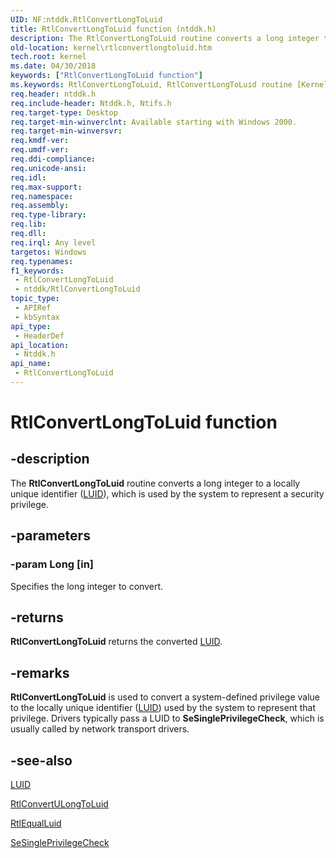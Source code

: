 ```yaml
---
UID: NF:ntddk.RtlConvertLongToLuid
title: RtlConvertLongToLuid function (ntddk.h)
description: The RtlConvertLongToLuid routine converts a long integer to a locally unique identifier (LUID), which is used by the system to represent a security privilege.
old-location: kernel\rtlconvertlongtoluid.htm
tech.root: kernel
ms.date: 04/30/2018
keywords: ["RtlConvertLongToLuid function"]
ms.keywords: RtlConvertLongToLuid, RtlConvertLongToLuid routine [Kernel-Mode Driver Architecture], k109_be3bfbe0-7a0b-43e3-a22e-2cd6e5a92f2e.xml, kernel.rtlconvertlongtoluid, ntddk/RtlConvertLongToLuid
req.header: ntddk.h
req.include-header: Ntddk.h, Ntifs.h
req.target-type: Desktop
req.target-min-winverclnt: Available starting with Windows 2000.
req.target-min-winversvr: 
req.kmdf-ver: 
req.umdf-ver: 
req.ddi-compliance: 
req.unicode-ansi: 
req.idl: 
req.max-support: 
req.namespace: 
req.assembly: 
req.type-library: 
req.lib: 
req.dll: 
req.irql: Any level
targetos: Windows
req.typenames: 
f1_keywords:
 - RtlConvertLongToLuid
 - ntddk/RtlConvertLongToLuid
topic_type:
 - APIRef
 - kbSyntax
api_type:
 - HeaderDef
api_location:
 - Ntddk.h
api_name:
 - RtlConvertLongToLuid
---
```


# RtlConvertLongToLuid function


## -description

The <b>RtlConvertLongToLuid</b> routine converts a long integer to a locally unique identifier (<a href="/windows-hardware/drivers/ddi/igpupvdev/ns-igpupvdev-_luid">LUID</a>), which is used by the system to represent a security privilege.

## -parameters

### -param Long [in]


Specifies the long integer to convert.

## -returns

<b>RtlConvertLongToLuid</b> returns the converted <a href="/windows-hardware/drivers/ddi/igpupvdev/ns-igpupvdev-_luid">LUID</a>.

## -remarks

<b>RtlConvertLongToLuid</b> is used to convert a system-defined privilege value to the locally unique identifier (<a href="/windows-hardware/drivers/ddi/igpupvdev/ns-igpupvdev-_luid">LUID</a>) used by the system to represent that privilege. Drivers typically pass a LUID to <b>SeSinglePrivilegeCheck</b>, which is usually called by network transport drivers.

## -see-also

<a href="/windows-hardware/drivers/ddi/igpupvdev/ns-igpupvdev-_luid">LUID</a>



<a href="/windows-hardware/drivers/ddi/ntddk/nf-ntddk-rtlconvertulongtoluid">RtlConvertULongToLuid</a>



[RtlEqualLuid](/windows-hardware/drivers/ddi/wdm/nf-wdm-rtlequalluid)



<a href="/windows-hardware/drivers/ddi/ntddk/nf-ntddk-sesingleprivilegecheck">SeSinglePrivilegeCheck</a>
